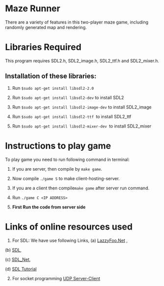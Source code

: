 # **Maze Runner**
There are a variety of features in this two-player maze game, including randomly generated map and rendering.


# **Libraries Required**

This program requires SDL2.h, SDL2_image.h, SDL2_ttf.h and SDL2_mixer.h.

## Installation of these libraries:

 1. Run `$sudo apt-get install libsdl2-2.0 `   
 
 2. Run `$sudo apt-get install libsdl2-dev` to install SDL2
 
3. Run `$sudo apt-get install libsdl2-image-dev` to install SDL2_image

4. Run `$sudo apt-get install libsdl2-ttf `to install SDL2_ttf

5. Run `$sudo apt-get install libsdl2-mixer-dev `to install SDL2_mixer
   
# Instructions to play game

To play game you need to run following command in terminal:

1. If you are server, then compile by `make game`. 

2. Now compile `./game S` to make client-hosting-server.

3. If you are a client then compile`make game` after server run command.

4. Run `./game C <IP ADDRESS>`

5. **First Run the code from server side**

# Links of online resources used

1. For SDL: We have use following Links,
(a) [LazzyFoo.Net](https://lazyfoo.net/tutorials/SDL/index.php) , 

(b) [SDL](https://galdin.dev/blog/getting-started-with-sdl/), 

(c) [SDL_Net](http://www.sdltutorials.com/sdl-net-part-1-user-tutorial), 

(d) [SDL Tutorial](http://gamedevgeek.com/tutorials/getting-started-with-sdl/)

2. For socket programming [UDP Server-Client](https://www.geeksforgeeks.org/udp-client-server-using-connect-c-implementation/?ref=lbp)


   
    
